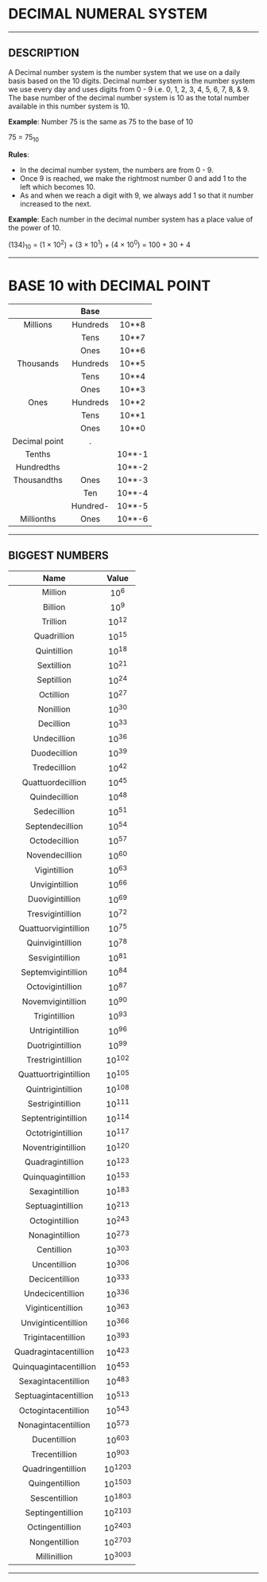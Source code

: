# DECIMAL NUMERAL SYSTEM


---


## DESCRIPTION

A Decimal number system is the number system that we use on a daily basis based on the 10 digits.
Decimal number system is the number system we use every day and uses digits from 0 - 9 i.e. 0, 1, 2, 3, 4, 5, 6, 7, 8, & 9.
The base number of the decimal number system is 10 as the total number available in this number system is 10.


**Example**: Number 75 is the same as 75 to the base of 10

75 = 75<sub>10</sub>


**Rules**:

- In the decimal number system, the numbers are from 0 - 9.
- Once 9 is reached, we make the rightmost number 0 and add 1 to the left which becomes 10.
- As and when we reach a digit with 9, we always add 1 so that it number increased to the next.


**Example**: Each number in the decimal number system has a place value of the power of 10.

(134)<sub>10</sub> = (1 × 10<sup>2</sup>) + (3 × 10<sup>1</sup>) + (4 × 10<sup>0</sup>) = 100 + 30 + 4

---


# BASE 10 with DECIMAL POINT

|                      | Base       |        |
|:--------------------:|:----------:|:------:|
| Millions             | Hundreds   | 10**8  |
|                      | Tens       | 10**7  |
|                      | Ones       | 10**6  |
| Thousands            | Hundreds   | 10**5  |
|                      | Tens       | 10**4  |
|                      | Ones       | 10**3  |
| Ones                 | Hundreds   | 10**2  |
|                      | Tens       | 10**1  |
|                      | Ones       | 10**0  |
| Decimal point        | .          |        |
| Tenths               |            | 10**-1 |
| Hundredths           |            | 10**-2 |
| Thousandths          | Ones       | 10**-3 |
|                      | Ten        | 10**-4 |
|                      | Hundred-   | 10**-5 |
| Millionths           | Ones       | 10**-6 |


---


## BIGGEST NUMBERS

| Name                    | Value             |
|:-----------------------:|:-----------------:|
| Million                 | 10<sup>6</sup>    |
| Billion                 | 10<sup>9</sup>    |
| Trillion                | 10<sup>12</sup>   |
| Quadrillion             | 10<sup>15</sup>   |
| Quintillion             | 10<sup>18</sup>   |
| Sextillion              | 10<sup>21</sup>   |
| Septillion              | 10<sup>24</sup>   |
| Octillion               | 10<sup>27</sup>   |
| Nonillion               | 10<sup>30</sup>   |
| Decillion               | 10<sup>33</sup>   |
| Undecillion             | 10<sup>36</sup>   |
| Duodecillion            | 10<sup>39</sup>   |
| Tredecillion            | 10<sup>42</sup>   |
| Quattuordecillion       | 10<sup>45</sup>   |
| Quindecillion           | 10<sup>48</sup>   |
| Sedecillion             | 10<sup>51</sup>   |
| Septendecillion         | 10<sup>54</sup>   |
| Octodecillion           | 10<sup>57</sup>   |
| Novendecillion          | 10<sup>60</sup>   |
| Vigintillion            | 10<sup>63</sup>   |
| Unvigintillion          | 10<sup>66</sup>   |
| Duovigintillion         | 10<sup>69</sup>   |
| Tresvigintillion        | 10<sup>72</sup>   |
| Quattuorvigintillion    | 10<sup>75</sup>   |
| Quinvigintillion        | 10<sup>78</sup>   |
| Sesvigintillion         | 10<sup>81</sup>   |
| Septemvigintillion      | 10<sup>84</sup>   |
| Octovigintillion        | 10<sup>87</sup>   |
| Novemvigintillion       | 10<sup>90</sup>   |
| Trigintillion           | 10<sup>93</sup>   |
| Untrigintillion         | 10<sup>96</sup>   |
| Duotrigintillion        | 10<sup>99</sup>   |
| Trestrigintillion       | 10<sup>102</sup>  |
| Quattuortrigintillion   | 10<sup>105</sup>  |
| Quintrigintillion       | 10<sup>108</sup>  |
| Sestrigintillion        | 10<sup>111</sup>  |
| Septentrigintillion     | 10<sup>114</sup>  |
| Octotrigintillion       | 10<sup>117</sup>  |
| Noventrigintillion      | 10<sup>120</sup>  |
| Quadragintillion        | 10<sup>123</sup>  |
| Quinquagintillion       | 10<sup>153</sup>  |
| Sexagintillion          | 10<sup>183</sup>  |
| Septuagintillion        | 10<sup>213</sup>  |
| Octogintillion          | 10<sup>243</sup>  |
| Nonagintillion          | 10<sup>273</sup>  |
| Centillion              | 10<sup>303</sup>  |
| Uncentillion            | 10<sup>306</sup>  |
| Decicentillion          | 10<sup>333</sup>  |
| Undecicentillion        | 10<sup>336</sup>  |
| Viginticentillion       | 10<sup>363</sup>  |
| Unviginticentillion     | 10<sup>366</sup>  |
| Trigintacentillion      | 10<sup>393</sup>  |
| Quadragintacentillion   | 10<sup>423</sup>  |
| Quinquagintacentillion  | 10<sup>453</sup>  |
| Sexagintacentillion     | 10<sup>483</sup>  |
| Septuagintacentillion   | 10<sup>513</sup>  |
| Octogintacentillion     | 10<sup>543</sup>  |
| Nonagintacentillion     | 10<sup>573</sup>  |
| Ducentillion            | 10<sup>603</sup>  |
| Trecentillion           | 10<sup>903</sup>  |
| Quadringentillion       | 10<sup>1203</sup> |
| Quingentillion          | 10<sup>1503</sup> |
| Sescentillion           | 10<sup>1803</sup> |
| Septingentillion        | 10<sup>2103</sup> |
| Octingentillion         | 10<sup>2403</sup> |
| Nongentillion           | 10<sup>2703</sup> |
| Millinillion            | 10<sup>3003</sup> |


---
